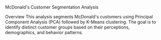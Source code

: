 McDonald's Customer Segmentation Analysis 

Overview
This analysis segments McDonald's customers using Principal Component Analysis (PCA) followed by K-Means clustering. The goal is to identify distinct customer groups based on their perceptions, demographics, and behavior patterns.
